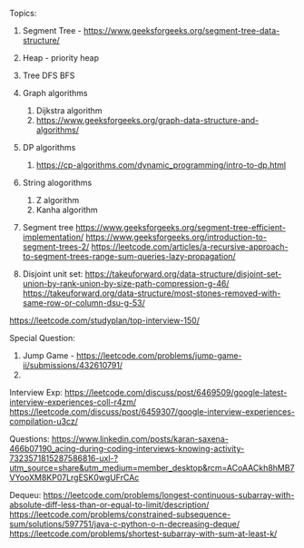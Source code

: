
Topics:
1. Segment Tree - https://www.geeksforgeeks.org/segment-tree-data-structure/
2. Heap - priority heap
3. Tree DFS BFS
4. Graph algorithms
    1. Dijkstra algorithm
    2. https://www.geeksforgeeks.org/graph-data-structure-and-algorithms/ 
5. DP algorithms
    1. https://cp-algorithms.com/dynamic_programming/intro-to-dp.html
5. String alogorithms
    1. Z algorithm
    2. Kanha algorithm
6. Segment tree
    https://www.geeksforgeeks.org/segment-tree-efficient-implementation/
    https://www.geeksforgeeks.org/introduction-to-segment-trees-2/
    https://leetcode.com/articles/a-recursive-approach-to-segment-trees-range-sum-queries-lazy-propagation/

7. Disjoint unit set: 
    https://takeuforward.org/data-structure/disjoint-set-union-by-rank-union-by-size-path-compression-g-46/
    https://takeuforward.org/data-structure/most-stones-removed-with-same-row-or-column-dsu-g-53/ 


https://leetcode.com/studyplan/top-interview-150/

Special Question:
1. Jump Game - https://leetcode.com/problems/jump-game-ii/submissions/432610791/
2. 


Interview Exp:
https://leetcode.com/discuss/post/6469509/google-latest-interview-experiences-coll-r4zm/
https://leetcode.com/discuss/post/6459307/google-interview-experiences-compilation-u3cz/

Questions:
https://www.linkedin.com/posts/karan-saxena-466b07190_acing-during-coding-interviews-knowing-activity-7323571815287586816-uxl-?utm_source=share&utm_medium=member_desktop&rcm=ACoAACkh8hMB7VYooXM8KP07LrgESK0wgUFrCAc


Dequeu:
https://leetcode.com/problems/longest-continuous-subarray-with-absolute-diff-less-than-or-equal-to-limit/description/
https://leetcode.com/problems/constrained-subsequence-sum/solutions/597751/java-c-python-o-n-decreasing-deque/
https://leetcode.com/problems/shortest-subarray-with-sum-at-least-k/
